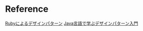 # Reference
[Rubyによるデザインパターン](https://www.amazon.co.jp/dp/4894712857/ref=cm_sw_r_tw_dp_U_x_wRX2Db5FAT0DR)
[Java言語で学ぶデザインパターン入門](https://www.amazon.co.jp/dp/B00I8ATHGW/ref=cm_sw_r_tw_dp_U_x_CWC4DbZHZ1ESF)
